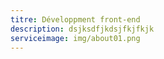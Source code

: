 ```yaml
---
titre: Développment front-end
description: dsjksdfjkdsjfkjfkjk
serviceimage: img/about01.png
---
```

